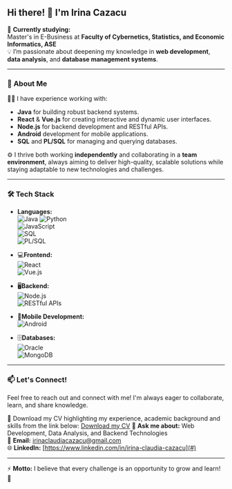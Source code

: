 ## Hi there! 👋 I'm Irina Cazacu  
📖 **Currently studying:**  
Master's in E-Business at **Faculty of Cybernetics, Statistics, and Economic Informatics, ASE**  
💡 I’m passionate about deepening my knowledge in **web development**, **data analysis**, and **database management systems**.

---

### 🔭 **About Me**  
👩‍💻 I have experience working with:  
- **Java** for building robust backend systems.  
- **React** & **Vue.js** for creating interactive and dynamic user interfaces.  
- **Node.js** for backend development and RESTful APIs.  
- **Android** development for mobile applications.  
- **SQL** and **PL/SQL** for managing and querying databases.  

⚙️ I thrive both working **independently** and collaborating in a **team environment**, always aiming to deliver high-quality, scalable solutions while staying adaptable to new technologies and challenges.

---

### 🛠 **Tech Stack** 

- **Languages:**  
  ![Java](https://img.shields.io/badge/Java-%23ED8B00.svg?style=for-the-badge&logo=java&logoColor=white)
  ![Python](https://img.shields.io/badge/Python-%2314354C.svg?style=for-the-badge&logo=python&logoColor=white)  
  ![JavaScript](https://img.shields.io/badge/JavaScript-%23F7DF1E.svg?style=for-the-badge&logo=javascript&logoColor=black)  
  ![SQL](https://img.shields.io/badge/SQL-%234477C0.svg?style=for-the-badge&logo=postgresql&logoColor=white)  
  ![PL/SQL](https://img.shields.io/badge/PL%2FSQL-%23F80000.svg?style=for-the-badge&logo=oracle&logoColor=white)  

- 💻**Frontend:**  
  ![React](https://img.shields.io/badge/React-%2361DAFB.svg?style=for-the-badge&logo=react&logoColor=black)  
  ![Vue.js](https://img.shields.io/badge/Vue.js-%234FC08D.svg?style=for-the-badge&logo=vue.js&logoColor=white)

- 🖥️**Backend:**  
  ![Node.js](https://img.shields.io/badge/Node.js-%23339933.svg?style=for-the-badge&logo=node.js&logoColor=white)  
  ![RESTful APIs](https://img.shields.io/badge/REST-APIs-%23323330.svg?style=for-the-badge&logo=json&logoColor=white)

- 📱**Mobile Development:**  
  ![Android](https://img.shields.io/badge/Android-%233DDC84.svg?style=for-the-badge&logo=android&logoColor=white)

- 🗄️**Databases:**  
  ![Oracle](https://img.shields.io/badge/Oracle-%23F80000.svg?style=for-the-badge&logo=oracle&logoColor=white)  
  ![MongoDB](https://img.shields.io/badge/MongoDB-%2347A248.svg?style=for-the-badge&logo=mongodb&logoColor=white)  


---

### 📫 **Let's Connect!**  
Feel free to reach out and connect with me! I'm always eager to collaborate, learn, and share knowledge.

💼 Download my CV highlighting my experience, academic background and skills from the link below:
[Download my CV](https://github.com/cazacuirina/cazacuirina/blob/main/Cazacu_Irina_Resume.pdf)
💬 **Ask me about:** Web Development, Data Analysis, and Backend Technologies  
📧 **Email:** irinaclaudiacazacu@gmail.com  
🌐 **LinkedIn:** [https://www.linkedin.com/in/irina-claudia-cazacu](#)  

---

⚡ **Motto:** I believe that every challenge is an opportunity to grow and learn! 🌟
